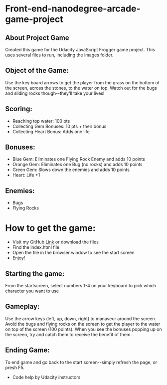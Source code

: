 Front-end-nanodegree-arcade-game-project
===============================
About Project Game
-
Created this game for the Udacity JavaScript Frogger game project. This uses several files to run, including the images folder.

Object of the Game:
-
Use the key board arrows to get the player from the grass on the bottom of the screen, across the stones, to the water on top. Watch out for the bugs and sliding rocks though--they'll take your lives!

Scoring:
-
* Reaching top water: 100 pts
* Collecting Gem Bonuses: 10 pts + their bonus
* Collecting Heart Bonus: Adds one life

Bonuses:
-
* Blue Gem: Eliminates one Flying Rock Enemy and adds 10 points
* Orange Gem: Eliminates one Bug (no rocks) and adds 10 points
* Green Gem: Slows down the enemies and adds 10 points
* Heart: Life +1

Enemies:
-
* Bugs
* Flying Rocks

How to get the game:
=
* Visit my GitHub [Link](https://github.com/jeffberlinrally88/FEND-arcade-game.git) or download the files
* Find the index.html file
* Open the file in the browser window to see the start screen
* Enjoy!

Starting the game:
-
From the startscreen, select numbers 1-4 on your keyboard to pick which character you want to use

## Gameplay:

Use the arrow keys (left, up, down, right) to manaveur around the screen. Avoid the bugs and flying rocks on the screen to get the player to the water on top of the screen (100 points). When you see the bonuses popping up on the screen, try and catch them to receive the benefit of them.

Ending Game:
-
To end game and go back to the start screen--simply refresh the page, or presh F5.


* Code help by Udacity instructors
